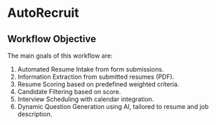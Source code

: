 # AutoRecruit

## Workflow Objective

The main goals of this workflow are:
1. Automated Resume Intake from form submissions.
2. Information Extraction from submitted resumes (PDF).
3. Resume Scoring based on predefined weighted criteria.
4. Candidate Filtering based on score.
5. Interview Scheduling with calendar integration.
6. Dynamic Question Generation using AI, tailored to resume and job description.
